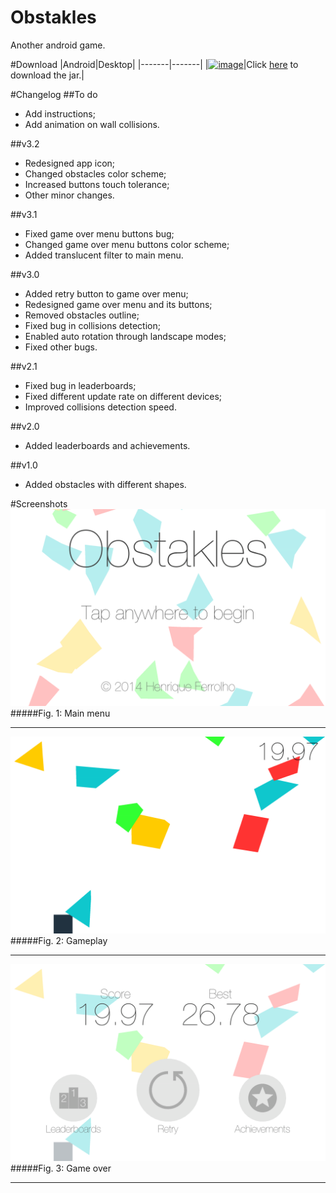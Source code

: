 Obstakles
=========
Another android game.

#Download
|Android|Desktop|
|-------|-------|
|[![image](http://i.imgur.com/64IJLRD.png)](https://play.google.com/store/apps/details?id=com.ferrolho.obstakles)|Click [here](/desktop/binaries/obstakles.jar?raw=true) to download the jar.|

#Changelog
##To do
- Add instructions;
- Add animation on wall collisions.

##v3.2
- Redesigned app icon;
- Changed obstacles color scheme;
- Increased buttons touch tolerance;
- Other minor changes.

##v3.1
- Fixed game over menu buttons bug;
- Changed game over menu buttons color scheme;
- Added translucent filter to main menu.

##v3.0
- Added retry button to game over menu;
- Redesigned game over menu and its buttons;
- Removed obstacles outline;
- Fixed bug in collisions detection;
- Enabled auto rotation through landscape modes;
- Fixed other bugs.

##v2.1
- Fixed bug in leaderboards;
- Fixed different update rate on different devices;
- Improved collisions detection speed.

##v2.0
- Added leaderboards and achievements.

##v1.0
- Added obstacles with different shapes.

#Screenshots
![image](screenshots/current-version/main-menu.png)
#####Fig. 1: Main menu
***
![image](screenshots/current-version/game-play.png)
#####Fig. 2: Gameplay
***
![image](screenshots/current-version/game-over.png)
#####Fig. 3: Game over
***
